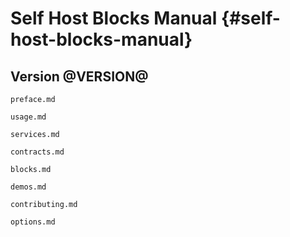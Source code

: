 # Self Host Blocks Manual {#self-host-blocks-manual}

## Version @VERSION@


```{=include=} preface
preface.md
```

```{=include=} chapters html:into-file=//usage.html
usage.md
```

```{=include=} chapters html:into-file=//services.html
services.md
```

```{=include=} chapters html:into-file=//contracts.html
contracts.md
```

```{=include=} chapters html:into-file=//blocks.html
blocks.md
```

```{=include=} chapters html:into-file=//demos.html
demos.md
```

```{=include=} chapters html:into-file=//contributing.html
contributing.md
```

```{=include=} appendix html:into-file=//options.html
options.md
```
